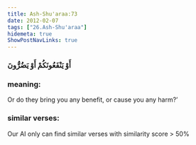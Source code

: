 ```yaml
---
title: Ash-Shu'araa:73
date: 2012-02-07
tags: ["26.Ash-Shu'araa"]
hidemeta: true 
ShowPostNavLinks: true 
---
```

### أَوْ يَنْفَعُونَكُمْ أَوْ يَضُرُّونَ
### meaning: 
Or do they bring you any benefit, or cause you any harm?’
### similar verses: 

Our AI only can find similar verses with similarity score > 50% 




